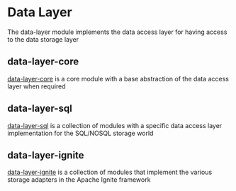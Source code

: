 # Data Layer

The data-layer module implements the data access layer for having access to the data storage layer

## data-layer-core
[data-layer-core](data-layer-core) is a core module with a base abstraction of the data access layer when required

## data-layer-sql
[data-layer-sql](data-layer-sql) is a collection of modules with a specific data access layer implementation for the SQL/NOSQL storage world

## data-layer-ignite
[data-layer-ignite](data-layer-ignite) is a collection of modules that implement the various storage adapters in the Apache Ignite framework